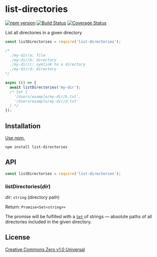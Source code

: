 # list-directories

[![npm version](https://img.shields.io/npm/v/list-directories.svg)](https://www.npmjs.com/package/list-directories)
[![Build Status](https://travis-ci.org/shinnn/list-directories.svg?branch=master)](https://travis-ci.org/shinnn/list-directories)
[![Coverage Status](https://img.shields.io/coveralls/shinnn/list-directories.svg)](https://coveralls.io/github/shinnn/list-directories?branch=master)

List all directories in a given directory

```javascript
const listDirectories = require('list-directories');

/*
  ./my-dir/a: file
  ./my-dir/b: directory
  ./my-dir/c: symlink to a directory
  ./my-dir/d: directory
*/

async (() => {
  await listDirectories('my-dir');
  /* Set {
    '/Users/example/my-dir/b.txt',
    '/Users/example/my-dir/d.txt'
  } */
});
```

## Installation

[Use npm.](https://docs.npmjs.com/cli/install)

```
npm install list-directories
```

## API

```javascript
const listDirectories = require('list-directories');
```

### listDirectories(*dir*)

*dir*: `string` (directory path)  
<!-- *options*: `Object` ([`readdir-sorted`](https://github.com/shinnn/readdir-sorted) options)  -->
Return: `Promise<Set<string>>`

The promise will be fulfilled with a [`Set`](https://developer.mozilla.org/docs/Web/JavaScript/Reference/Global_Objects/Set) of strings — absolute paths of all directories included in the given directory.

<!--
Options are directly passed to the underlying [`readdir-sorted`](https://github.com/shinnn/readdir-sorted#readdirsortedpath--options) to control the order of results.

```javascript
listDirectories('/dirs').then(files => {
  const iterator = files.keys();

  iterator.next().value; //=> '/dirs/10'
  iterator.next().value; //=> '/dirs/2a'
  iterator.next().value; //=> '/dirs/2A'
});

listDirectories('/dirs', {
  numeric: true,
  caseFirst: 'upper'
}).then(files => {
  const iterator = files.keys();

  iterator.next().value; //=> '/dirs/2A'
  iterator.next().value; //=> '/dirs/2a'
  iterator.next().value; //=> '/dirs/10'
});
```
-->
## License

[Creative Commons Zero v1.0 Universal](https://creativecommons.org/publicdomain/zero/1.0/deed)
